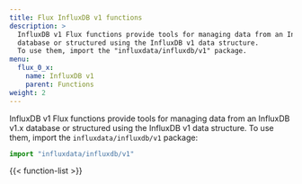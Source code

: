 ```yaml
---
title: Flux InfluxDB v1 functions
description: >
  InfluxDB v1 Flux functions provide tools for managing data from an InfluxDB v1.x
  database or structured using the InfluxDB v1 data structure.
  To use them, import the "influxdata/influxdb/v1" package.
menu:
  flux_0_x:
    name: InfluxDB v1
    parent: Functions
weight: 2
---
```


InfluxDB v1 Flux functions provide tools for managing data from an InfluxDB v1.x
database or structured using the InfluxDB v1 data structure.
To use them, import the `influxdata/influxdb/v1` package:

```js
import "influxdata/influxdb/v1"
```

{{< function-list >}}
